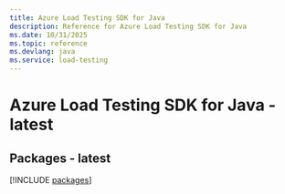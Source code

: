 ```yaml
---
title: Azure Load Testing SDK for Java
description: Reference for Azure Load Testing SDK for Java
ms.date: 10/31/2025
ms.topic: reference
ms.devlang: java
ms.service: load-testing
---
```

# Azure Load Testing SDK for Java - latest
## Packages - latest
[!INCLUDE [packages](load-testing-index.md)]